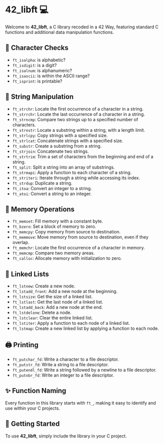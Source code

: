 # 42_libft 💻

Welcome to **42_libft**, a C library recoded in a 42 Way, featuring standard C functions and additional data manipulation functions.

## 🧐 Character Checks
- `ft_isalpha`: is alphabetic?
- `ft_isdigit`: is a digit?
- `ft_isalnum`: is alphanumeric?
- `ft_isascii`: is within the ASCII range?
- `ft_isprint`: is printable?

## 📜 String Manipulation
- `ft_strchr`: Locate the first occurrence of a character in a string.
- `ft_strrchr`: Locate the last occurrence of a character in a string.
- `ft_strncmp`: Compare two strings up to a specified number of characters.
- `ft_strnstr`: Locate a substring within a string, with a length limit.
- `ft_strlcpy`: Copy strings with a specified size.
- `ft_strlcat`: Concatenate strings with a specified size.
- `ft_substr`: Create a substring from a string.
- `ft_strjoin`: Concatenate two strings.
- `ft_strtrim`: Trim a set of characters from the beginning and end of a string.
- `ft_split`: Split a string into an array of substrings.
- `ft_strmapi`: Apply a function to each character of a string.
- `ft_striteri`: Iterate through a string while accessing its index.
- `ft_strdup`: Duplicate a string.
- `ft_itoa`: Convert an integer to a string.
- `ft_atoi`: Convert a string to an integer.

## 🧠 Memory Operations
- `ft_memset`: Fill memory with a constant byte.
- `ft_bzero`: Set a block of memory to zero.
- `ft_memcpy`: Copy memory from source to destination.
- `ft_memmove`: Move memory from source to destination, even if they overlap.
- `ft_memchr`: Locate the first occurrence of a character in memory.
- `ft_memcmp`: Compare two memory areas.
- `ft_calloc`: Allocate memory with initialization to zero.

## 🔗 Linked Lists
- `ft_lstnew`: Create a new node.
- `ft_lstadd_front`: Add a new node at the beginning.
- `ft_lstsize`: Get the size of a linked list.
- `ft_lstlast`: Get the last node of a linked list.
- `ft_lstadd_back`: Add a new node at the end.
- `ft_lstdelone`: Delete a node.
- `ft_lstclear`: Clear the entire linked list.
- `ft_lstiter`: Apply a function to each node of a linked list.
- `ft_lstmap`: Create a new linked list by applying a function to each node.

## 🖨️ Printing
- `ft_putchar_fd`: Write a character to a file descriptor.
- `ft_putstr_fd`: Write a string to a file descriptor.
- `ft_putendl_fd`: Write a string followed by a newline to a file descriptor.
- `ft_putnbr_fd`: Write an integer to a file descriptor.

## ✨ Function Naming

Every function in this library starts with `ft_`, making it easy to identify and use within your C projects.

## 🚀 Getting Started

To use **42_libft**, simply include the library in your C project.
